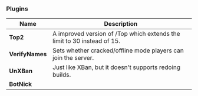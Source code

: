 ### Plugins
| Name | Description |
| ------------- | -----|
|  **Top2** | 	A improved version of /Top which extends the limit to 30 instead of 15.
|  **VerifyNames** |  Sets whether cracked/offline mode players can join the server. 
|  **UnXBan** |  Just like XBan, but it doesn't supports redoing builds.
|  **BotNick** |  
